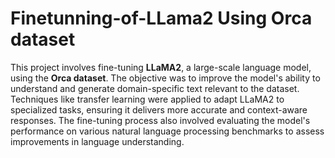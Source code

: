 # Finetunning-of-LLama2 Using Orca dataset

This project involves fine-tuning **LLaMA2**, a large-scale language model, using the **Orca dataset**. The objective was to improve the model's ability to understand and generate domain-specific text relevant to the dataset. Techniques like transfer learning were applied to adapt LLaMA2 to specialized tasks, ensuring it delivers more accurate and context-aware responses. The fine-tuning process also involved evaluating the model's performance on various natural language processing benchmarks to assess improvements in language understanding.
